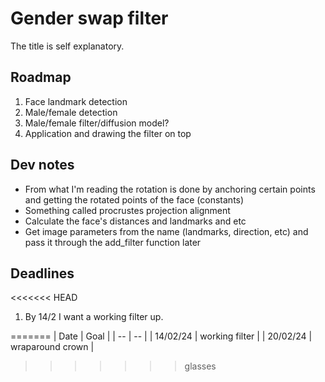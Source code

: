 # Gender swap filter
The title is self explanatory.

## Roadmap
1. Face landmark detection
2. Male/female detection
3. Male/female filter/diffusion model? 
4. Application and drawing the filter on top

## Dev notes
* From what I'm reading the rotation is done by anchoring certain points and getting the rotated points of the face (constants)
* Something called procrustes projection alignment
* Calculate the face's distances and landmarks and etc
* Get image parameters from the name (landmarks, direction, etc) and pass it through the add_filter function later


## Deadlines
<<<<<<< HEAD
1. By 14/2 I want a working filter up.
 
=======
| Date | Goal |
| -- | -- |
| 14/02/24 | working filter |
| 20/02/24 | wraparound crown | 

>>>>>>> glasses
